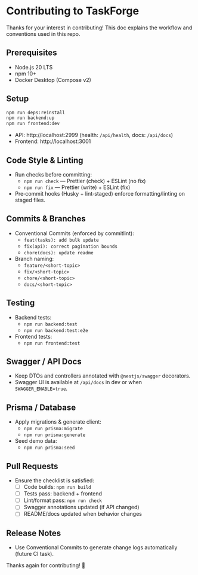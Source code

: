 # Contributing to TaskForge

Thanks for your interest in contributing! This doc explains the workflow and
conventions used in this repo.

## Prerequisites

- Node.js 20 LTS
- npm 10+
- Docker Desktop (Compose v2)

## Setup

```bash
npm run deps:reinstall
npm run backend:up
npm run frontend:dev
```

- API: http://localhost:2999 (health: `/api/health`, docs: `/api/docs`)
- Frontend: http://localhost:3001

## Code Style & Linting

- Run checks before committing:
  - `npm run check` — Prettier (check) + ESLint (no fix)
  - `npm run fix` — Prettier (write) + ESLint (fix)
- Pre‑commit hooks (Husky + lint‑staged) enforce formatting/linting on staged
  files.

## Commits & Branches

- Conventional Commits (enforced by commitlint):
  - `feat(tasks): add bulk update`
  - `fix(api): correct pagination bounds`
  - `chore(docs): update readme`
- Branch naming:
  - `feature/<short-topic>`
  - `fix/<short-topic>`
  - `chore/<short-topic>`
  - `docs/<short-topic>`

## Testing

- Backend tests:
  - `npm run backend:test`
  - `npm run backend:test:e2e`
- Frontend tests:
  - `npm run frontend:test`

## Swagger / API Docs

- Keep DTOs and controllers annotated with `@nestjs/swagger` decorators.
- Swagger UI is available at `/api/docs` in dev or when `SWAGGER_ENABLE=true`.

## Prisma / Database

- Apply migrations & generate client:
  - `npm run prisma:migrate`
  - `npm run prisma:generate`
- Seed demo data:
  - `npm run prisma:seed`

## Pull Requests

- Ensure the checklist is satisfied:
  - [ ] Code builds: `npm run build`
  - [ ] Tests pass: backend + frontend
  - [ ] Lint/format pass: `npm run check`
  - [ ] Swagger annotations updated (if API changed)
  - [ ] README/docs updated when behavior changes

## Release Notes

- Use Conventional Commits to generate change logs automatically (future CI
  task).

Thanks again for contributing! 🙌
